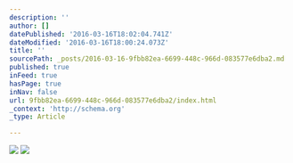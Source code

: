 ```yaml
---
description: ''
author: []
datePublished: '2016-03-16T18:02:04.741Z'
dateModified: '2016-03-16T18:00:24.073Z'
title: ''
sourcePath: _posts/2016-03-16-9fbb82ea-6699-448c-966d-083577e6dba2.md
published: true
inFeed: true
hasPage: true
inNav: false
url: 9fbb82ea-6699-448c-966d-083577e6dba2/index.html
_context: 'http://schema.org'
_type: Article

---
```

![](https://the-grid-user-content.s3-us-west-2.amazonaws.com/9c580fdf-0878-4887-a8f9-ff0ce7bebb0d.png)
![](https://the-grid-user-content.s3-us-west-2.amazonaws.com/4fa443c7-ed43-49b3-a201-237f88b8f592.png)